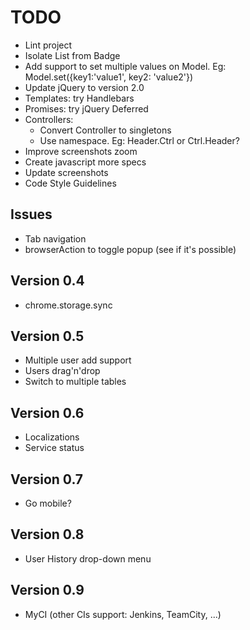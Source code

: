 # TODO

* Lint project
* Isolate List from Badge
* Add support to set multiple values on Model.
	Eg: Model.set({key1:'value1', key2: 'value2'})
* Update jQuery to version 2.0
* Templates: try Handlebars
* Promises: try jQuery Deferred
* Controllers:
	* Convert Controller to singletons
	* Use namespace. Eg: Header.Ctrl or Ctrl.Header?
* Improve screenshots zoom
* Create javascript more specs
* Update screenshots
* Code Style Guidelines


## Issues

* Tab navigation
* browserAction to toggle popup (see if it's possible)


## Version 0.4

* chrome.storage.sync


## Version 0.5

* Multiple user add support
* Users drag'n'drop
* Switch to multiple tables


## Version 0.6

* Localizations
* Service status


## Version 0.7

* Go mobile?


## Version 0.8

* User History drop-down menu


## Version 0.9

* MyCI (other CIs support: Jenkins, TeamCity, ...)
